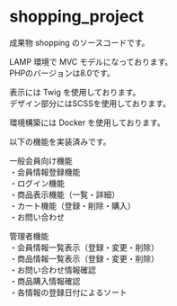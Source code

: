 # shopping_project

成果物 shopping のソースコードです。

LAMP 環境で MVC モデルになっております。<br>
PHPのバージョンは8.0です。

表示には Twig を使用しております。<br>
デザイン部分にはSCSSを使用しております。

環境構築には Docker を使用しております。

以下の機能を実装済みです。

一般会員向け機能<br>
・会員情報登録機能<br>
・ログイン機能<br>
・商品表示機能（一覧・詳細）<br>
・カート機能（登録・削除・購入）<br>
・お問い合わせ<br>

管理者機能<br>
・会員情報一覧表示（登録・変更・削除）<br>
・商品情報一覧表示（登録・変更・削除）<br>
・お問い合わせ情報確認<br>
・商品購入情報確認<br>
・各情報の登録日付によるソート<br>
